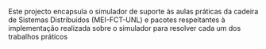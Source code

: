 Este projecto encapsula o simulador de suporte às aulas práticas da cadeira de Sistemas Distribuídos (MEI-FCT-UNL) e pacotes respeitantes à implementação realizada sobre o simulador para resolver cada um dos trabalhos práticos